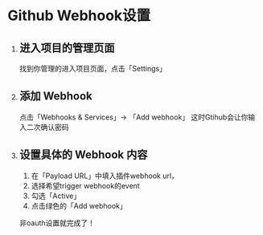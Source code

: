 # Github Webhook设置

1. ## 进入项目的管理页面

   找到你管理的进入项目页面，点击「Settings」

2. ## 添加 Webhook
   点击「Webhooks & Services」-> 「Add webhook」 这时Gtihub会让你输入二次确认密码
3. ## 设置具体的 Webhook 内容
   1. 在「Payload URL」中填入插件webhook url，
   2. 选择希望trigger webhook的event
   3. 勾选「Active」
   4. 点击绿色的「Add webhook」

   非oauth设置就完成了！
